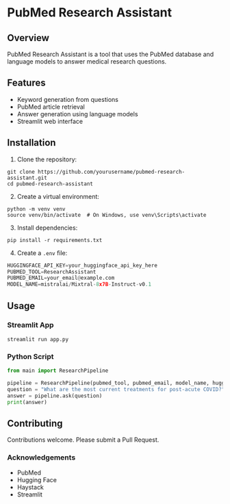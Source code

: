 # PubMed Research Assistant

## Overview

PubMed Research Assistant is a tool that uses the PubMed database and language models to answer medical research questions.

## Features

- Keyword generation from questions
- PubMed article retrieval
- Answer generation using language models
- Streamlit web interface

## Installation

1. Clone the repository:
```shell
git clone https://github.com/yourusername/pubmed-research-assistant.git
cd pubmed-research-assistant
```

2. Create a virtual environment:
```shell
python -m venv venv
source venv/bin/activate  # On Windows, use venv\Scripts\activate
```
3. Install dependencies:
```shell
pip install -r requirements.txt
```

4. Create a `.env` file:
```python
HUGGINGFACE_API_KEY=your_huggingface_api_key_here
PUBMED_TOOL=ResearchAssistant
PUBMED_EMAIL=your_email@example.com
MODEL_NAME=mistralai/Mixtral-8x7B-Instruct-v0.1
```

## Usage

### Streamlit App
```shell
streamlit run app.py
```
### Python Script

```python
from main import ResearchPipeline

pipeline = ResearchPipeline(pubmed_tool, pubmed_email, model_name, huggingface_token)
question = "What are the most current treatments for post-acute COVID?"
answer = pipeline.ask(question)
print(answer)
```


## Contributing
Contributions welcome. Please submit a Pull Request.

### Acknowledgements

* PubMed
* Hugging Face
* Haystack
* Streamlit